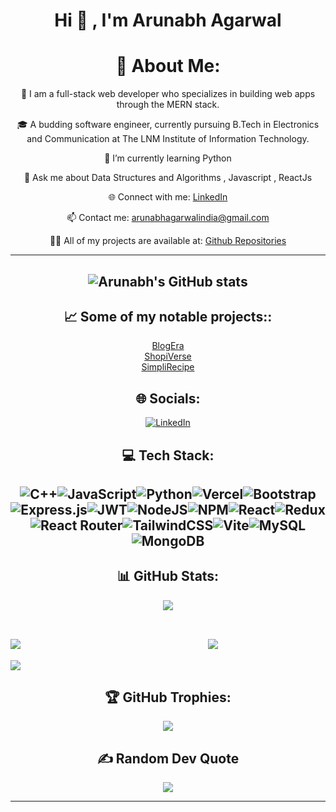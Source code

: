 <h1 align="center">Hi 👋 , I'm Arunabh Agarwal </h1>

<h1 align="center">💫 About Me:</h1>

<p align="center">👋 I am a full-stack web developer who specializes in building web apps through the MERN stack.</p>

<p align="center">🎓 A budding software engineer, currently pursuing B.Tech in Electronics and Communication at The LNM Institute of Information Technology.</p>

<p align="center">🌱 I’m currently learning Python</p>

<p align="center">💬 Ask me about Data Structures and Algorithms , Javascript , ReactJs </p>

<p align="center">🌐 Connect with me: <a href="https://www.linkedin.com/in/arunabh-agarwal/">LinkedIn</a></p>
<p align="center">📫 Contact me: <a href="mailto:arunabhagarwalindia@gmail.com">arunabhagarwalindia@gmail.com</a></p>
<p align="center">👨‍💻 All of my projects are available at: <a href="https://github.com/Arunabh0409?tab=repositories">Github Repositories</a></p>

---

## <p align="center">![Arunabh's GitHub stats](https://github-readme-stats.vercel.app/api?username=Arunabh0409&show_icons=true&theme=radical)</p>




## <h2 align="center">📈 Some of my notable projects::</h2><p align="center">[BlogEra](https://github.com/Arunabh0409/BlogEra)<br>[ShopiVerse](https://github.com/Arunabh0409/ShopiVerse)<br> [SimpliRecipe](https://github.com/Arunabh0409/SimpliRecipe)</p>


## <h2 align="center">🌐 Socials:</h2><p align="center">[![LinkedIn](https://img.shields.io/badge/LinkedIn-%230077B5.svg?logo=linkedin&logoColor=white)](https://linkedin.com/in/https://www.linkedin.com/in/arunabh-agarwal/)</p>

## <h2 align="center">💻 Tech Stack:</h2>
## <div align="center"><div style="display: flex; flex-wrap: wrap; justify-content: center;">![C++](https://img.shields.io/badge/c++-%2300599C.svg?style=for-the-badge&logo=c%2B%2B&logoColor=white)![JavaScript](https://img.shields.io/badge/javascript-%23323330.svg?style=for-the-badge&logo=javascript&logoColor=%23F7DF1E)![Python](https://img.shields.io/badge/python-3670A0?style=for-the-badge&logo=python&logoColor=ffdd54)![Vercel](https://img.shields.io/badge/vercel-%23000000.svg?style=for-the-badge&logo=vercel&logoColor=white)![Bootstrap](https://img.shields.io/badge/bootstrap-%238511FA.svg?style=for-the-badge&logo=bootstrap&logoColor=white)![Express.js](https://img.shields.io/badge/express.js-%23404d59.svg?style=for-the-badge&logo=express&logoColor=%2361DAFB)![JWT](https://img.shields.io/badge/JWT-black?style=for-the-badge&logo=JSON%20web%20tokens)![NodeJS](https://img.shields.io/badge/node.js-6DA55F?style=for-the-badge&logo=node.js&logoColor=white)![NPM](https://img.shields.io/badge/NPM-%23CB3837.svg?style=for-the-badge&logo=npm&logoColor=white)![React](https://img.shields.io/badge/react-%2320232a.svg?style=for-the-badge&logo=react&logoColor=%2361DAFB)![Redux](https://img.shields.io/badge/redux-%23593d88.svg?style=for-the-badge&logo=redux&logoColor=white)![React Router](https://img.shields.io/badge/React_Router-CA4245?style=for-the-badge&logo=react-router&logoColor=white)![TailwindCSS](https://img.shields.io/badge/tailwindcss-%2338B2AC.svg?style=for-the-badge&logo=tailwind-css&logoColor=white)![Vite](https://img.shields.io/badge/vite-%23646CFF.svg?style=for-the-badge&logo=vite&logoColor=white)![MySQL](https://img.shields.io/badge/mysql-%2300000f.svg?style=for-the-badge&logo=mysql&logoColor=white)![MongoDB](https://img.shields.io/badge/MongoDB-%234ea94b.svg?style=for-the-badge&logo=mongodb&logoColor=white)</div></div>


 
## <h2 align="center">📊 GitHub Stats:</h2><div align="center"><img src="https://github-readme-stats.vercel.app/api?username=Arunabh0409&theme=dark&hide_border=false&include_all_commits=false&count_private=false" /><br/><br></div>

## <div style="display: flex;"><img src="https://github-readme-streak-stats.herokuapp.com/?user=Arunabh0409&theme=dark&hide_border=false" style="margin-right: 300px;" /> <img src="https://github-readme-stats.vercel.app/api/top-langs/?username=Arunabh0409&theme=dark&hide_border=false&include_all_commits=false&count_private=false&layout=compact" /></div>

[![](https://visitcount.itsvg.in/api?id=Arunabh0409&icon=0&color=0)](https://visitcount.itsvg.in)
 

## <h2 align="center">🏆 GitHub Trophies:</h2><p align="center"><img src="https://github-profile-trophy.vercel.app/?username=Arunabh0409&theme=radical&no-frame=false&no-bg=true&margin-w=4" /></p>

## <h2 align="center">✍️ Random Dev Quote</h2><p align="center"><p align="center">![](https://quotes-github-readme.vercel.app/api?type=horizontal&theme=radical)</p>

---


<!-- Proudly created with GPRM ( https://gprm.itsvg.in ) -->
